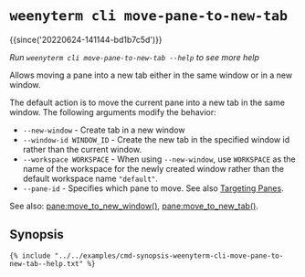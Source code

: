 # `weenyterm cli move-pane-to-new-tab`

{{since('20220624-141144-bd1b7c5d')}}

*Run `weenyterm cli move-pane-to-new-tab --help` to see more help*

Allows moving a pane into a new tab either in the same window or in a new window.

The default action is to move the current pane into a new tab in the same window.
The following arguments modify the behavior:

* `--new-window` - Create tab in a new window
* `--window-id WINDOW_ID` - Create the new tab in the specified window id rather than the current window.
* `--workspace WORKSPACE` - When using `--new-window`, use `WORKSPACE` as the name of the workspace for the newly created window rather than the default workspace name `"default"`.
* `--pane-id` - Specifies which pane to move. See also [Targeting Panes](index.md#targeting-panes).

See also: [pane:move_to_new_window()](../../config/lua/pane/move_to_new_window.md),
[pane:move_to_new_tab()](../../config/lua/pane/move_to_new_tab.md).

## Synopsis

```console
{% include "../../examples/cmd-synopsis-weenyterm-cli-move-pane-to-new-tab--help.txt" %}
```

